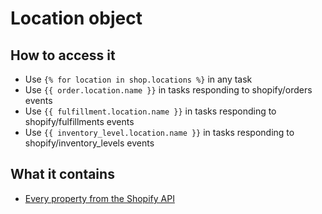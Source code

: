 # Location object

## How to access it

* Use `{% for location in shop.locations %}` in any task
* Use `{{ order.location.name }}` in tasks responding to shopify/orders events
* Use `{{ fulfillment.location.name }}` in tasks responding to shopify/fulfillments events
* Use `{{ inventory_level.location.name }}`  in tasks responding to shopify/inventory\_levels events

## What it contains

* [Every property from the Shopify API](https://help.shopify.com/en/api/reference/inventory/location#properties)

